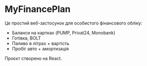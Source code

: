 # MyFinancePlan

Це простий веб-застосунок для особистого фінансового обліку:

- Баланси на картках (PUMP, Privat24, Monobank)
- Готівка, BOLT
- Паливо в літрах + вартість
- Пробіг авто + амортизація

Проєкт створено на React.